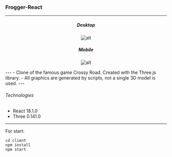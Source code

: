 ### Frogger-React

---
<div align='center'>
  
##### Desktop
![alt](./Crossy1.gif)

##### Mobile
![alt](./Frogger4.gif)
</div>
---
- Clone of the famous game Crossy Road. Created with the Three.js library. 
- All graphics are generated by scripts, not a single 3D model is used.
---

###### Technologies

- React 18.1.0
- Three 0.141.0

---

For start:
```
cd client
npm install
npm start
```
